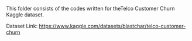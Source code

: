 This folder consists of the codes written for theTelco Customer Churn Kaggle dataset.

Dataset Link: https://www.kaggle.com/datasets/blastchar/telco-customer-churn
